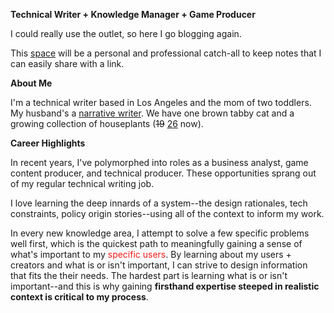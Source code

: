 **Technical Writer + Knowledge Manager + Game Producer**

I could really use the outlet, so here I go blogging again. 

This [space](2025/06/21/about-this-blog.html) will be a personal and professional catch-all to keep notes that I can easily share with a link. 

**About Me**

I'm a technical writer based in Los Angeles and the mom of two toddlers. My husband's a [narrative writer](https://www.linkedin.com/in/chazp). We have one brown tabby cat and a growing collection of houseplants (<s>19</s> [26](2025/07/05/what-i-did-during-mid-year-break.html#plants) now).

**Career Highlights**

In recent years, I've polymorphed into roles as a business analyst, game content producer, and technical producer. These opportunities sprang out of my regular technical writing job. 

I love learning the deep innards of a system--the design rationales, tech constraints, policy origin stories--using all of the context to inform my work. 

In every new knowledge area, I attempt to solve a few specific problems well first, which is the quickest path to meaningfully gaining a sense of what's important to my <font color="#F21B1B">specific users</font>. By learning about my users + creators and what is or isn't important, I can strive to design information that fits the their needs. The hardest part is learning what is or isn't important--and this is why gaining **firsthand expertise steeped in realistic context is critical to my process**.